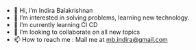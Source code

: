 - 👋 Hi, I’m Indira Balakrishnan
- 👀 I’m interested in solving problems, learning new technology. 
- 🌱 I’m currently learning CI CD
- 💞️ I’m looking to collaborate on all new topics 
- 📫 How to reach me : Mail me at mb.indira@gmail.com

<!---
indirabalakrishnan/indirabalakrishnan is a ✨ special ✨ repository because its `README.md` (this file) appears on your GitHub profile.
You can click the Preview link to take a look at your changes.
--->
